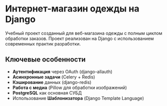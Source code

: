 # Интернет-магазин одежды на Django

Учебный проект созданный для веб-магазина одежды с полным циклом обработки заказов. 
Проект реализован на Django с использованием современных практик разработки.

##  Ключевые особенности

- **Аутентификация** через OAuth (django-allauth)
- **Асинхронные задачи** (Celery + Redis)
- **Кэширование** данных (django-redis)
- **Работа с медиа** (Pillow для обработки изображений)
- **PostgreSQL** как основная СУБД
- Использование **Шаблонизатора** (Django Template Language)
